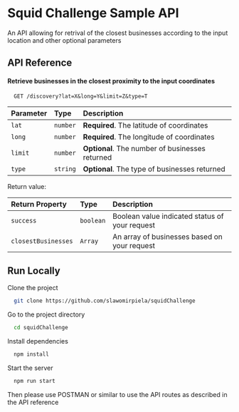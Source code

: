 
# Squid Challenge Sample API

An API allowing for retrival of the closest businesses according to the input location and other optional parameters


## API Reference

#### Retrieve businesses in the closest proximity to the input coordinates

```http
  GET /discovery?lat=X&long=Y&limit=Z&type=T
```

| Parameter | Type     | Description                |
| :-------- | :------- | :------------------------- |
| `lat` | `number` | **Required**. The latitude of coordinates|
| `long` | `number` | **Required**. The longitude of coordinates |
| `limit` | `number` | **Optional**. The number of businesses returned |
| `type` | `string` | **Optional**. The type of businesses returned |

Return value:

| Return Property | Type     | Description                |
| :-------- | :------- | :------------------------- |
| `success` | `boolean` | Boolean value indicated status of your request|
| `closestBusinesses` | `Array` | An array of businesses based on your request |

## Run Locally

Clone the project

```bash
  git clone https://github.com/slawomirpiela/squidChallenge
```

Go to the project directory

```bash
  cd squidChallenge
```

Install dependencies

```bash
  npm install
```

Start the server

```bash
  npm run start
```

Then please use POSTMAN or similar to use the API routes as described in the API reference
